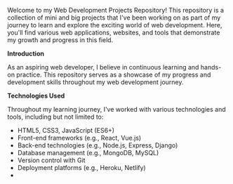 Welcome to my Web Development Projects Repository! This repository is a collection of mini and big projects that I've been working on as part of my journey to learn and explore the exciting world of web development. Here, you'll find various web applications, websites, and tools that demonstrate my growth and progress in this field.

**Introduction**

As an aspiring web developer, I believe in continuous learning and hands-on practice. This repository serves as a showcase of my progress and development skills throughout my web development journey. 

**Technologies Used**

Throughout my learning journey, I've worked with various technologies and tools, including but not limited to:

- HTML5, CSS3, JavaScript (ES6+)
- Front-end frameworks (e.g., React, Vue.js)
- Back-end technologies (e.g., Node.js, Express, Django)
- Database management (e.g., MongoDB, MySQL)
- Version control with Git
- Deployment platforms (e.g., Heroku, Netlify)
- 
